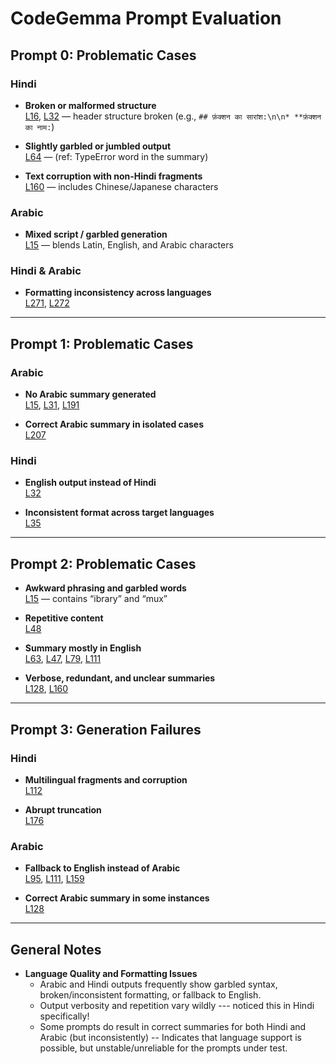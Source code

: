 # CodeGemma Prompt Evaluation

## Prompt 0: Problematic Cases

### Hindi

- **Broken or malformed structure**  
  [L16](https://github.com/DrishtiShrrrma/nueva/blob/e99ddd875d761e187e590fd2779e6cc1ae0c3695/prompt_analysis/codegemma/prompt0/all_languages_prompt0_combined_codegemma-7b-it.json#L16), [L32](https://github.com/DrishtiShrrrma/nueva/blob/e99ddd875d761e187e590fd2779e6cc1ae0c3695/prompt_analysis/codegemma/prompt0/all_languages_prompt0_combined_codegemma-7b-it.json#L32) — header structure broken (e.g., `## फ़ंक्शन का सारांश:\n\n* **फ़ंक्शन का नाम:`)

- **Slightly garbled or jumbled output**  
  [L64](https://github.com/DrishtiShrrrma/nueva/blob/b6632ef8b04580d9867022e96459e38e534d643b/prompt_analysis/codegemma/prompt0/all_languages_prompt0_combined_codegemma-7b-it.json#L64) — (ref: TypeError word in the summary)

- **Text corruption with non-Hindi fragments**  
  [L160](https://github.com/DrishtiShrrrma/nueva/blob/b6632ef8b04580d9867022e96459e38e534d643b/prompt_analysis/codegemma/prompt0/all_languages_prompt0_combined_codegemma-7b-it.json#L160) — includes Chinese/Japanese characters

### Arabic

- **Mixed script / garbled generation**  
  [L15](https://github.com/DrishtiShrrrma/nueva/blob/e99ddd875d761e187e590fd2779e6cc1ae0c3695/prompt_analysis/codegemma/prompt0/all_languages_prompt0_combined_codegemma-7b-it.json#L15) — blends Latin, English, and Arabic characters

### Hindi & Arabic

- **Formatting inconsistency across languages**  
  [L271](https://github.com/DrishtiShrrrma/nueva/blob/b6632ef8b04580d9867022e96459e38e534d643b/prompt_analysis/codegemma/prompt0/all_languages_prompt0_combined_codegemma-7b-it.json#L271), [L272](https://github.com/DrishtiShrrrma/nueva/blob/b6632ef8b04580d9867022e96459e38e534d643b/prompt_analysis/codegemma/prompt0/all_languages_prompt0_combined_codegemma-7b-it.json#L272)

---

## Prompt 1: Problematic Cases

### Arabic

- **No Arabic summary generated**  
  [L15](https://github.com/DrishtiShrrrma/nueva/blob/bf8a5821ebae6b6f9f15a0ce704ee0b1068cee90/prompt_analysis/codegemma/prompt1/all_languages_prompt1_combined_codegemma-7b-it.json#L15), [L31](https://github.com/DrishtiShrrrma/nueva/blob/bf8a5821ebae6b6f9f15a0ce704ee0b1068cee90/prompt_analysis/codegemma/prompt1/all_languages_prompt1_combined_codegemma-7b-it.json#L31), [L191](https://github.com/DrishtiShrrrma/nueva/blob/bf8a5821ebae6b6f9f15a0ce704ee0b1068cee90/prompt_analysis/codegemma/prompt1/all_languages_prompt1_combined_codegemma-7b-it.json#L191)

- **Correct Arabic summary in isolated cases**  
  [L207](https://github.com/DrishtiShrrrma/nueva/blob/bf8a5821ebae6b6f9f15a0ce704ee0b1068cee90/prompt_analysis/codegemma/prompt1/all_languages_prompt1_combined_codegemma-7b-it.json#L207)

### Hindi

- **English output instead of Hindi**  
  [L32](https://github.com/DrishtiShrrrma/nueva/blob/bf8a5821ebae6b6f9f15a0ce704ee0b1068cee90/prompt_analysis/codegemma/prompt1/all_languages_prompt1_combined_codegemma-7b-it.json#L32)

- **Inconsistent format across target languages**  
  [L35](https://github.com/DrishtiShrrrma/nueva/blob/bf8a5821ebae6b6f9f15a0ce704ee0b1068cee90/prompt_analysis/codegemma/prompt1/all_languages_prompt1_combined_codegemma-7b-it.json#L35)

---

## Prompt 2: Problematic Cases

- **Awkward phrasing and garbled words**  
  [L15](https://github.com/DrishtiShrrrma/nueva/blob/02253119d6dc0ce5b5e22cff76a1088701ebcb04/prompt_analysis/codegemma/prompt2/all_languages_prompt2_combined_codegemma-7b-it.json#L15) — contains “ibrary” and “mux”

- **Repetitive content**  
  [L48](https://github.com/DrishtiShrrrma/nueva/blob/02253119d6dc0ce5b5e22cff76a1088701ebcb04/prompt_analysis/codegemma/prompt2/all_languages_prompt2_combined_codegemma-7b-it.json#L48)

- **Summary mostly in English**  
  [L63](https://github.com/DrishtiShrrrma/nueva/blob/02253119d6dc0ce5b5e22cff76a1088701ebcb04/prompt_analysis/codegemma/prompt2/all_languages_prompt2_combined_codegemma-7b-it.json#L63), [L47](https://github.com/DrishtiShrrrma/nueva/blob/02253119d6dc0ce5b5e22cff76a1088701ebcb04/prompt_analysis/codegemma/prompt2/all_languages_prompt2_combined_codegemma-7b-it.json#L47), [L79](https://github.com/DrishtiShrrrma/nueva/blob/02253119d6dc0ce5b5e22cff76a1088701ebcb04/prompt_analysis/codegemma/prompt2/all_languages_prompt2_combined_codegemma-7b-it.json#L79), [L111](https://github.com/DrishtiShrrrma/nueva/blob/02253119d6dc0ce5b5e22cff76a1088701ebcb04/prompt_analysis/codegemma/prompt2/all_languages_prompt2_combined_codegemma-7b-it.json#L111)

- **Verbose, redundant, and unclear summaries**  
  [L128](https://github.com/DrishtiShrrrma/nueva/blob/02253119d6dc0ce5b5e22cff76a1088701ebcb04/prompt_analysis/codegemma/prompt2/all_languages_prompt2_combined_codegemma-7b-it.json#L128), [L160](https://github.com/DrishtiShrrrma/nueva/blob/02253119d6dc0ce5b5e22cff76a1088701ebcb04/prompt_analysis/codegemma/prompt2/all_languages_prompt2_combined_codegemma-7b-it.json#L160)

---

## Prompt 3: Generation Failures

### Hindi

- **Multilingual fragments and corruption**  
  [L112](https://github.com/DrishtiShrrrma/nueva/blob/998304accf83c012a6cd8f0e41aa1465e383080a/prompt_analysis/codegemma/prompt3/all_languages_prompt3_combined_codegemma-7b-it.json#L112)

- **Abrupt truncation**  
  [L176](https://github.com/DrishtiShrrrma/nueva/blob/998304accf83c012a6cd8f0e41aa1465e383080a/prompt_analysis/codegemma/prompt3/all_languages_prompt3_combined_codegemma-7b-it.json#L176)

### Arabic

- **Fallback to English instead of Arabic**  
  [L95](https://github.com/DrishtiShrrrma/nueva/blob/998304accf83c012a6cd8f0e41aa1465e383080a/prompt_analysis/codegemma/prompt3/all_languages_prompt3_combined_codegemma-7b-it.json#L95), [L111](https://github.com/DrishtiShrrrma/nueva/blob/998304accf83c012a6cd8f0e41aa1465e383080a/prompt_analysis/codegemma/prompt3/all_languages_prompt3_combined_codegemma-7b-it.json#L111), [L159](https://github.com/DrishtiShrrrma/nueva/blob/998304accf83c012a6cd8f0e41aa1465e383080a/prompt_analysis/codegemma/prompt3/all_languages_prompt3_combined_codegemma-7b-it.json#L159)

- **Correct Arabic summary in some instances**  
  [L128](https://github.com/DrishtiShrrrma/nueva/blob/998304accf83c012a6cd8f0e41aa1465e383080a/prompt_analysis/codegemma/prompt3/all_languages_prompt3_combined_codegemma-7b-it.json#L128)

---

## General Notes

- **Language Quality and Formatting Issues**
  - Arabic and Hindi outputs frequently show garbled syntax, broken/inconsistent formatting, or fallback to English.
  - Output verbosity and repetition vary wildly --- noticed this in Hindi specifically!
  - Some prompts do result in correct summaries for both Hindi and Arabic (but inconsistently) -- Indicates that language support is possible, but unstable/unreliable for the prompts under test.
